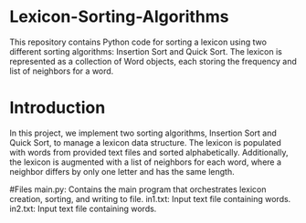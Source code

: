 # Lexicon-Sorting-Algorithms
This repository contains Python code for sorting a lexicon using two different sorting algorithms: Insertion Sort and Quick Sort. The lexicon is represented as a collection of Word objects, each storing the frequency and list of neighbors for a word.

# Introduction
In this project, we implement two sorting algorithms, Insertion Sort and Quick Sort, to manage a lexicon data structure. The lexicon is populated with words from provided text files and sorted alphabetically. Additionally, the lexicon is augmented with a list of neighbors for each word, where a neighbor differs by only one letter and has the same length.

#Files
main.py: Contains the main program that orchestrates lexicon creation, sorting, and writing to file.
in1.txt: Input text file containing words.
in2.txt: Input text file containing words.
